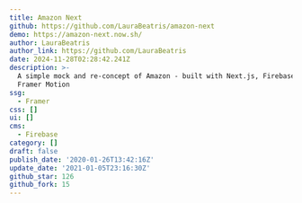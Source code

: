```yaml
---
title: Amazon Next
github: https://github.com/LauraBeatris/amazon-next
demo: https://amazon-next.now.sh/
author: LauraBeatris
author_link: https://github.com/LauraBeatris
date: 2024-11-28T02:28:42.241Z
description: >-
  A simple mock and re-concept of Amazon - built with Next.js, Firebase, and
  Framer Motion
ssg:
  - Framer
css: []
ui: []
cms:
  - Firebase
category: []
draft: false
publish_date: '2020-01-26T13:42:16Z'
update_date: '2021-01-05T23:16:30Z'
github_star: 126
github_fork: 15
---
```

